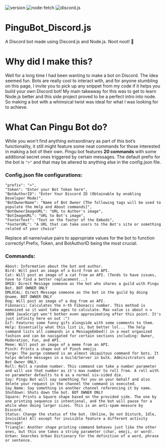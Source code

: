 ![version](https://img.shields.io/badge/PinguBot-v1.2.0-orange)
![node-fetch](https://img.shields.io/badge/node--fetch-%5E2.6.1-informational)
![discord.js](https://img.shields.io/badge/discord.js-%5E12.2.0-informational)
# PinguBot_Discord.js
A Discord bot made using Discord.js and Node.js. Noot noot! 🐧

# Why did I make this?
Well for a long time I had been wanting to make a bot on Discord. The idea seemed fun. Bots are really cool to interact with, and for anyone stumbling on this page, I invite you to pick up any snippet from my code if it helps you build your own Discord bot! My main takeaway for this was to get to learn Node.js better and this side project proved to be a perfect intro into node. So making a bot with a whimsical twist was ideal for what I was looking for to achieve. 

# What Can Pingu Bot do?
While you won't find anything extraordinary as part of this bot’s functionality, it still might feature some neat commands for those interested in making a bot of their own. Pingu bot features **20 commands** with some additional secret ones triggered by certain messages. The default prefix for the bot is `">"` and that may be altered to anything else in the config.json file. 
### Config.json file configurations:
 ```
"prefix": ">",
"token": "Enter your Bot Token here",
"BotAuthorID": "Enter Your Discord ID (Obtainable by enabling Developer Mode)",
"BotOwnerName": "Name of Bot Owner [The following tags will be used to populate the Help and About commands]",
"BotOwnerImageURL": "URL to Author's image",
"BotImageURL": "URL to Bot's image",
"FooterText": "Text on the footer of the Embeds",
"FooterURL": "A URL that can take users to the Bot's site or something related of your choice"
 ```
Replace all name/value pairs to appropriate values for the bot to function correctly! Prefix, Token, and BotAuthorID being the most crucial.
 
### Commands:
``` 
About: Information about the bot and author.
Bird: Will post an image of a bird from an API.
Cat: Will post an image of a cat from an API. (Tends to have issues, have to find a better replacement...)
DMID: Direct Message someone as the bot who shares a guild with Pingu Bot. BOT OWNER ONLY
DMLOCAL: Direct Message someone as the bot in the guild by doing @name. BOT OWNER ONLY
Dog: Will post an image of a dog from an API.
Fibonacci: Calculates the n-th Fibonacci number. This method is memoized so it want take ages to calculate. Max value is about n = 1000 JavaScript won't bother even approximating after this point. It's just infinity here on out :^)
Gif: Features some funny gifs alongside with some comments to them.
Help: Essentially what this list is, but better lol... The help command lists all commands in a MessageEmbed() in a neat organized fashion and can be navigated for certain sections including: Owner, Moderation, Fun, and API.
Meme: Will post an image of a meme from an API.
Pinch: Prints a shape out of Pinch emojis
Purge: The purge command is an almost ubiquitous command for bots. It helps delete messages in a Guild/Server in bulk. Administrators and Bot Owner ONLY.
Roll: Roll a random number. This command can take a number parameter and will use that number as it's max number to roll from. A roll with no parameter defaults to 6 as a normal six-sided die.
Say: Pingu Bot will say something for you on your behalf and also delete your request in the channel the command is executed.
Say_Name: Say something in another channel referencing it by name. 
Shutdown: Shuts down the bot. BOT OWNER ONLY
Square: Prints a Square shape based on the provided side. The one by one printing sequence is intentional, and the bot will pause for a while when doing larger sizes. This is an anti-spam measure by Discord.
Status: Change the status of the bot. (Online, Do not Disturb, Idle, Invisible) All except for invisible feature a different activity message!
Triangle: Another shape printing command behaves just like the other ones, but this one takes a string parameter (char, emoji, or word).
Urban: Searches Urban Dictionary for the definition of a word, phrase or sentence.
```
